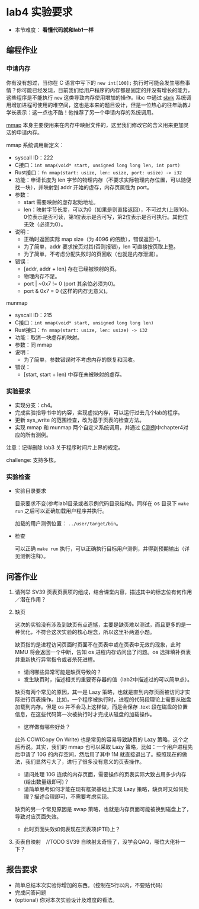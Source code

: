 # lab4 实验要求

- 本节难度： **看懂代码就和lab1一样** 

## 编程作业

### 申请内存

你有没有想过，当你在 C 语言中写下的 `new int[100];` 执行时可能会发生哪些事情？你可能已经发现，目前我们给用户程序的内存都是固定的并没有增长的能力，这些程序是不能执行 `new` 这类导致内存使用增加的操作。libc 中通过 [sbrk](https://linux.die.net/man/2/sbrk) 系统调用增加进程可使用的堆空间，这也是本来的题目设计，但是一位热心的往年助教J学长表示：这一点也不酷！他推荐了另一个申请内存的系统调用。

[mmap](https://man7.org/linux/man-pages/man2/mmap.2.html) 本身主要使用来在内存中映射文件的，这里我们修改它的含义用来更加灵活的申请内存。

mmap 系统调用新定义：
- syscall ID：222
- C接口：`int mmap(void* start, unsigned long long len, int port)`
- Rust接口：`fn mmap(start: usize, len: usize, port: usize) -> i32`
- 功能：申请长度为 len 字节的物理内存（不要求实际物理内存位置，可以随便找一块），并映射到 addr 开始的虚存，内存页属性为 port。
- 参数：
    - start 需要映射的虚存起始地址。
    - len：映射字节长度，可以为0（如果是则直接返回），不可过大(上限1G)。0位表示是否可读，第1位表示是否可写，第2位表示是否可执行。其他位无效（必须为0）。
- 说明：
    - 正确时返回实际 map size（为 4096 的倍数），错误返回-1。
    - 为了简单，addr 要求按页对其(否则报错)，len 可直接按页取上整。
    - 为了简单，不考虑分配失败时的页回收（也就是内存泄漏）。
- 错误：
    - [addr, addr + len] 存在已经被映射的页。
    - 物理内存不足。
    - port | ~0x7 != 0 (port 其余位必须为0)。
    - port & 0x7 = 0 (这样的内存无意义)。

munmap
- syscall ID：215
- C接口：`int mmap(void* start, unsigned long long len)`
- Rust接口：`fn mmap(start: usize, len: usize) -> i32`
- 功能：取消一块虚存的映射。
- 参数：同 mmap
- 说明：
    - 为了简单，参数错误时不考虑内存的恢复和回收。
- 错误：
    - [start, start + len) 中存在未被映射的虚存。

### 实验要求

- 实现分支：ch4。
- 完成实验指导书中的内容，实现虚拟内存，可以运行过去几个lab的程序。
- 更新 sys_write 的范围检查，改为基于页表的检查方法。
- 实现 mmap 和 munmap 两个自定义系统调用，并通过 [C测例](https://github.com/DeathWish5/riscvos-c-tests)中chapter4对应的所有测例。

注意：记得删除 lab3 关于程序时间片上界的规定。

challenge: 支持多核。

### 实验检查

- 实验目录要求

    目录要求不变(参考lab1目录或者示例代码目录结构)。同样在 os 目录下 `make run` 之后可以正确加载用户程序并执行。

    加载的用户测例位置： `../user/target/bin`。

- 检查

    可以正确 `make run` 执行，可以正确执行目标用户测例，并得到预期输出（详见测例注释）。

## 问答作业

1. 请列举 SV39 页表页表项的组成，结合课堂内容，描述其中的标志位有何作用／潜在作用？

2. 缺页

    这次的实验没有涉及到缺页有点遗憾，主要是缺页难以测试，而且更多的是一种优化，不符合这次实验的核心理念，所以这里补两道小题。

    缺页指的是进程访问页面时页面不在页表中或在页表中无效的现象，此时 MMU 将会返回一个中断，告知 os 进程内存访问出了问题。os 选择填补页表并重新执行异常指令或者杀死进程。

    - 请问哪些异常可能是缺页导致的？
    - 发生缺页时，描述相关的重要寄存器的值（lab2中描述过的可以简单点）。

    缺页有两个常见的原因，其一是 Lazy 策略，也就是直到内存页面被访问才实际进行页表操作。比如，一个程序被执行时，进程的代码段理论上需要从磁盘加载到内存。但是 os 并不会马上这样做，而是会保存 .text 段在磁盘的位置信息，在这些代码第一次被执行时才完成从磁盘的加载操作。

    - 这样做有哪些好处？

    此外 COW(Copy On Write) 也是常见的容易导致缺页的 Lazy 策略，这个之后再说。其实，我们的 mmap 也可以采取 Lazy 策略，比如：一个用户进程先后申请了 10G 的内存空间，然后用了其中 1M 就直接退出了。按照现在的做法，我们显然亏大了，进行了很多没有意义的页表操作。

    - 请问处理 10G 连续的内存页面，需要操作的页表实际大致占用多少内存(给出数量级即可)？
    - 请简单思考如何才能在现有框架基础上实现 Lazy 策略，缺页时又如何处理？描述合理即可，不需要考虑实现。

    缺页的另一个常见原因是 swap 策略，也就是内存页面可能被换到磁盘上了，导致对应页面失效。

    - 此时页面失效如何表现在页表项(PTE)上？

3. 页表自映射　//TODO SV39 自映射太奇怪了，没学会QAQ，哪位大佬补一下？

## 报告要求

* 简单总结本次实验你增加的东西。（控制在5行以内，不要贴代码）
* 完成问答问题
* (optional) 你对本次实验设计及难度的看法。
   